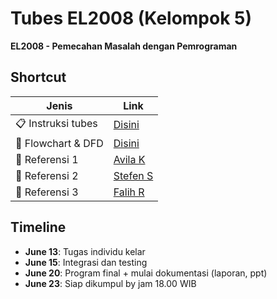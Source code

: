 # Tubes EL2008 (Kelompok 5)
**EL2008 - Pemecahan Masalah dengan Pemrograman**

## Shortcut
| Jenis | Link |
|----------|------|
| 📋 Instruksi tubes | [Disini](Tugas-besar_PMP_242502.pdf) |
| 🎯 Flowchart & DFD | [Disini](https://app.diagrams.net/#G1_eOto2H_pkk7bM0m83Z0DwhEoNhvrtpA) |
| 🩼 Referensi 1 | [Avila K](https://github.com/AvlKP/EL2008-PMC-Tubes) |
| 🩼 Referensi 2 | [Stefen S](https://github.com/StefenSutandi/Clinic-Management-using-GTK4) |
| 🩼 Referensi 3 | [Falih R](https://github.com/falihrosyidi/TubesPMP-Kelompok6) |

## Timeline
- **June 13**: Tugas individu kelar
- **June 15**: Integrasi dan testing
- **June 20**: Program final + mulai dokumentasi (laporan, ppt)
- **June 23**: Siap dikumpul by jam 18.00 WIB
